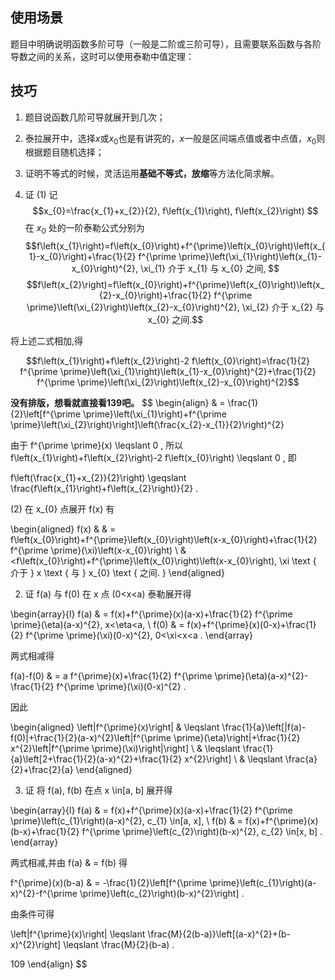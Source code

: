 ## 使用场景
题目中明确说明函数多阶可导（一般是二阶或三阶可导），且需要联系函数与各阶导数之间的关系，这时可以使用泰勒中值定理：

## 技巧
1. 题目说函数几阶可导就展开到几次；
2. 泰拉展开中，选择$x$或$x_0$也是有讲究的，$x$一般是区间端点值或者中点值，$x_0$则根据题目随机选择；
3. 证明不等式的时候，灵活运用**基础不等式，放缩**等方法化简求解。




4. 证 (1) 记  
$$x_{0}=\frac{x_{1}+x_{2}}{2}, f\left(x_{1}\right), f\left(x_{2}\right)   $$
在 $x_{0}$ 处的一阶泰勒公式分别为 $$f\left(x_{1}\right)=f\left(x_{0}\right)+f^{\prime}\left(x_{0}\right)\left(x_{1}-x_{0}\right)+\frac{1}{2} f^{\prime \prime}\left(\xi_{1}\right)\left(x_{1}-x_{0}\right)^{2}, \xi_{1}  介于  x_{1}  与  x_{0}  之间,  $$
$$f\left(x_{2}\right)=f\left(x_{0}\right)+f^{\prime}\left(x_{0}\right)\left(x_{2}-x_{0}\right)+\frac{1}{2} f^{\prime \prime}\left(\xi_{2}\right)\left(x_{2}-x_{0}\right)^{2}, \xi_{2}  介于  x_{2}  与  x_{0}  之间.$$

将上述二式相加,得

$$f\left(x_{1}\right)+f\left(x_{2}\right)-2 f\left(x_{0}\right)=\frac{1}{2} f^{\prime \prime}\left(\xi_{1}\right)\left(x_{1}-x_{0}\right)^{2}+\frac{1}{2} f^{\prime \prime}\left(\xi_{2}\right)\left(x_{2}-x_{0}\right)^{2}$$


**没有排版，想看就直接看139吧。**
$$
\begin{align}
 & = \frac{1}{2}\left[f^{\prime \prime}\left(\xi_{1}\right)+f^{\prime \prime}\left(\xi_{2}\right)\right]\left(\frac{x_{2}-x_{1}}{2}\right)^{2}

由于  f^{\prime \prime}(x) \leqslant 0 , 所以  f\left(x_{1}\right)+f\left(x_{2}\right)-2 f\left(x_{0}\right) \leqslant 0 , 即

f\left(\frac{x_{1}+x_{2}}{2}\right) \geqslant \frac{f\left(x_{1}\right)+f\left(x_{2}\right)}{2} .

(2) 在  x_{0}  点展开  f(x)  有

\begin{aligned}
f(x) & & = f\left(x_{0}\right)+f^{\prime}\left(x_{0}\right)\left(x-x_{0}\right)+\frac{1}{2} f^{\prime \prime}(\xi)\left(x-x_{0}\right) \\
& <f\left(x_{0}\right)+f^{\prime}\left(x_{0}\right)\left(x-x_{0}\right), \xi \text { 介于 } x \text { 与 } x_{0} \text { 之间. }
\end{aligned}

2. 证  f(a)  与  f(0)  在  x  点  (0<x<a)  泰勒展开得

\begin{array}{l}
f(a) & = f(x)+f^{\prime}(x)(a-x)+\frac{1}{2} f^{\prime \prime}(\eta)(a-x)^{2}, x<\eta<a, \\
f(0) & = f(x)+f^{\prime}(x)(0-x)+\frac{1}{2} f^{\prime \prime}(\xi)(0-x)^{2}, 0<\xi<x<a .
\end{array}

两式相减得

f(a)-f(0) & = a f^{\prime}(x)+\frac{1}{2} f^{\prime \prime}(\eta)(a-x)^{2}-\frac{1}{2} f^{\prime \prime}(\xi)(0-x)^{2} .

因此

\begin{aligned}
\left|f^{\prime}(x)\right| & \leqslant \frac{1}{a}\left[|f(a)-f(0)|+\frac{1}{2}(a-x)^{2}\left|f^{\prime \prime}(\eta)\right|+\frac{1}{2} x^{2}\left|f^{\prime \prime}(\xi)\right|\right] \\
& \leqslant \frac{1}{a}\left[2+\frac{1}{2}(a-x)^{2}+\frac{1}{2} x^{2}\right] \\
& \leqslant \frac{a}{2}+\frac{2}{a}
\end{aligned}

3. 证 将  f(a), f(b)  在点  x \in[a, b]  展开得

\begin{array}{l}
f(a) & = f(x)+f^{\prime}(x)(a-x)+\frac{1}{2} f^{\prime \prime}\left(c_{1}\right)(a-x)^{2}, c_{1} \in[a, x], \\
f(b) & = f(x)+f^{\prime}(x)(b-x)+\frac{1}{2} f^{\prime \prime}\left(c_{2}\right)(b-x)^{2}, c_{2} \in[x, b] .
\end{array}

两式相减,并由  f(a) & = f(b)  得

f^{\prime}(x)(b-a) & = -\frac{1}{2}\left[f^{\prime \prime}\left(c_{1}\right)(a-x)^{2}-f^{\prime \prime}\left(c_{2}\right)(b-x)^{2}\right] .

由条件可得

\left|f^{\prime}(x)\right| \leqslant \frac{M}{2(b-a)}\left[(a-x)^{2}+(b-x)^{2}\right] \leqslant \frac{M}{2}(b-a) .

109
\end{align}
$$
